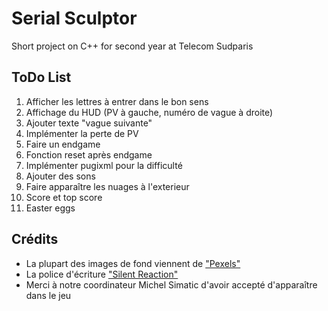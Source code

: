 # Serial Sculptor
Short project on C++ for second year at Telecom Sudparis

## ToDo List

1. Afficher les lettres à entrer dans le bon sens
2. Affichage du HUD (PV à gauche, numéro de vague à droite)
3. Ajouter texte "vague suivante"
4. Implémenter la perte de PV
5. Faire un endgame
6. Fonction reset après endgame
7. Implémenter pugixml pour la difficulté
8. Ajouter des sons
9. Faire apparaître les nuages à l'exterieur
10. Score et top score
11. Easter eggs

## Crédits
* La plupart des images de fond viennent de ["Pexels"](https://www.pexels.com/ "Aller vers le site pexels.com")
* La police d'écriture ["Silent Reaction"](http://www.1001freefonts.com/silent_reaction.font "Lien vers la page de téléchargement de la police")
* Merci à notre coordinateur Michel Simatic d'avoir accepté d'apparaître dans le jeu